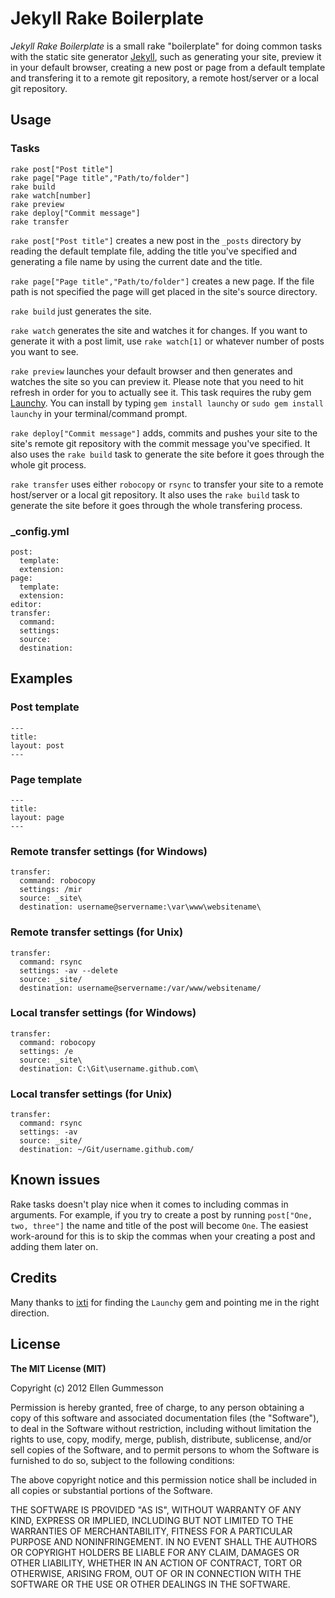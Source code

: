# Jekyll Rake Boilerplate

*Jekyll Rake Boilerplate* is a small rake "boilerplate" for doing common tasks with the static site generator [Jekyll](http://jekyllrb.com/ "Jekyll"), such as generating your site, preview it in your default browser, creating a new post or page from a default template and transfering it to a remote git repository, a remote host/server or a local git repository.

## Usage

### Tasks

    rake post["Post title"]
    rake page["Page title","Path/to/folder"]
    rake build
    rake watch[number]
    rake preview
    rake deploy["Commit message"]
    rake transfer

`rake post["Post title"]` creates a new post in the `_posts` directory by reading the default template file, adding the title you've specified and generating a file name by using the current date and the title.

`rake page["Page title","Path/to/folder"]` creates a new page. If the file path is not specified the page will get placed in the site's source directory.

`rake build` just generates the site.

`rake watch` generates the site and watches it for changes. If you want to generate it with a post limit, use `rake watch[1]` or whatever number of posts you want to see. 

`rake preview` launches your default browser and then generates and watches the site so you can preview it. Please note that you need to hit refresh in order for you to actually see it. This task requires the ruby gem [Launchy](http://rubygems.org/gems/launchy "Launchy"). You can install by typing `gem install launchy` or `sudo gem install launchy` in your terminal/command prompt.

`rake deploy["Commit message"]` adds, commits and pushes your site to the site's remote git repository with the commit message you've specified. It also uses the `rake build` task to generate the site before it goes through the whole git process.

`rake transfer` uses either `robocopy` or `rsync` to transfer your site to a remote host/server or a local git repository. It also uses the `rake build` task to generate the site before it goes through the whole transfering process.

### _config.yml

    post:
      template:
      extension:
    page:
      template:
      extension:
    editor:
    transfer:
      command:
      settings:
      source:
      destination:

## Examples

### Post template

    ---
    title:
    layout: post
    ---

### Page template

    ---
    title:
    layout: page
    ---

### Remote transfer settings (for Windows)

    transfer:
      command: robocopy
      settings: /mir
      source: _site\
      destination: username@servername:\var\www\websitename\

### Remote transfer settings (for Unix)

    transfer:
      command: rsync
      settings: -av --delete
      source: _site/
      destination: username@servername:/var/www/websitename/

### Local transfer settings (for Windows)

    transfer:
      command: robocopy
      settings: /e
      source: _site\
      destination: C:\Git\username.github.com\

### Local transfer settings (for Unix)

    transfer:
      command: rsync
      settings: -av
      source: _site/
      destination: ~/Git/username.github.com/

## Known issues

Rake tasks doesn't play nice when it comes to including commas in arguments. For example, if you try to create a post by running `post["One, two, three"]` the name and title of the post will become `One`. The easiest work-around for this is to skip the commas when your creating a post and adding them later on.

## Credits

Many thanks to [ixti](https://github.com/ixti "ixti on GitHub") for finding the `Launchy` gem and pointing me in the right direction.

## License

**The MIT License (MIT)**

Copyright (c) 2012 Ellen Gummesson

Permission is hereby granted, free of charge, to any person obtaining a copy of this software and associated documentation files (the "Software"), to deal in the Software without restriction, including without limitation the rights to use, copy, modify, merge, publish, distribute, sublicense, and/or sell copies of the Software, and to permit persons to whom the Software is furnished to do so, subject to the following conditions:

The above copyright notice and this permission notice shall be included in all copies or substantial portions of the Software.

THE SOFTWARE IS PROVIDED "AS IS", WITHOUT WARRANTY OF ANY KIND, EXPRESS OR IMPLIED, INCLUDING BUT NOT LIMITED TO THE WARRANTIES OF MERCHANTABILITY, FITNESS FOR A PARTICULAR PURPOSE AND NONINFRINGEMENT. IN NO EVENT SHALL THE AUTHORS OR COPYRIGHT HOLDERS BE LIABLE FOR ANY CLAIM, DAMAGES OR OTHER LIABILITY, WHETHER IN AN ACTION OF CONTRACT, TORT OR OTHERWISE, ARISING FROM, OUT OF OR IN CONNECTION WITH THE SOFTWARE OR THE USE OR OTHER DEALINGS IN THE SOFTWARE.
